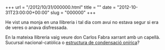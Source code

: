 +++
url = "/2012/10/31/000000.html"
title = ""
date = "2012-10-31T23:00:00+00:00"
slug = "000000"
+++

He vist una monja en una llibreria i tal dia com avui no estava segur si era de veres o anava disfressada.

En la mateixa llibreria vaig veure don Carlos Fabra xarrant amb un capellà. Sucursal nacional-catòlica o [estructura de condensació onírica](/2009/08/24/estructures-de-condensaci.html)?

